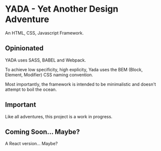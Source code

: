 # YADA - Yet Another Design Adventure

An HTML, CSS, Javascript Framework.

## Opinionated

YADA uses SASS, BABEL and Webpack.

To achieve low specificity, high explicity, Yada uses the BEM (Block, Element, Modifier) CSS naming convention.

Most importantly, the framework is intended to be minimalistic and doesn't attempt to boil the ocean.

## Important

Like all adventures, this project is a work in progress.

## Coming Soon... Maybe?

A React version... Maybe?